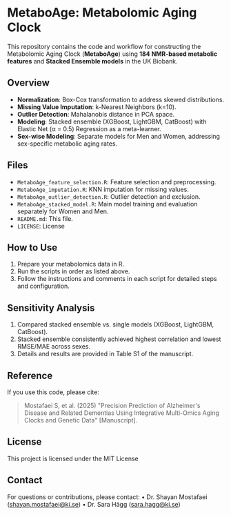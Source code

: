 # MetaboAge: Metabolomic Aging Clock

This repository contains the code and workflow for constructing the Metabolomic Aging Clock (**MetaboAge**) using **184 NMR-based metabolic features** and **Stacked Ensemble models** in the UK Biobank.

## Overview

- **Normalization**: Box-Cox transformation to address skewed distributions.
- **Missing Value Imputation**: k-Nearest Neighbors (k=10).
- **Outlier Detection**: Mahalanobis distance in PCA space.
- **Modeling**: Stacked ensemble (XGBoost, LightGBM, CatBoost) with Elastic Net (α = 0.5) Regression as a meta-learner.
- **Sex-wise Modeling**: Separate models for Men and Women, addressing sex-specific metabolic aging rates. 

## Files

- `MetaboAge_feature_selection.R`: Feature selection and preprocessing.
- `MetaboAge_imputation.R`: KNN imputation for missing values.
- `MetaboAge_outlier_detection.R`: Outlier detection and exclusion.
- `MetaboAge_stacked_model.R`: Main model training and evaluation separately for Women and Men.
- `README.md`: This file.
- `LICENSE`: License

## How to Use

1. Prepare your metabolomics data in R.
2. Run the scripts in order as listed above.
3. Follow the instructions and comments in each script for detailed steps and configuration.

## Sensitivity Analysis

1. Compared stacked ensemble vs. single models (XGBoost, LightGBM, CatBoost).
2. Stacked ensemble consistently achieved highest correlation and lowest RMSE/MAE across sexes.
3. Details and results are provided in Table S1 of the manuscript. 


## Reference

If you use this code, please cite:

> Mostafaei S, et al. (2025) "Precision Prediction of Alzheimer's Disease and Related Dementias Using Integrative Multi-Omics Aging Clocks and Genetic Data" [Manuscript].  

## License

This project is licensed under the MIT License

## Contact

For questions or contributions, please contact: • Dr. Shayan Mostafaei (shayan.mostafaei@ki.se) • Dr. Sara Hägg (sara.hagg@ki.se)
